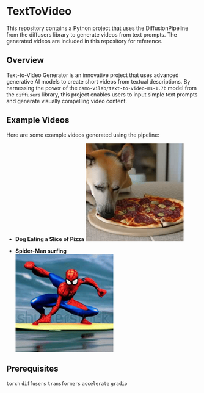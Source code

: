 # TextToVideo
This repository contains a Python project that uses the DiffusionPipeline from the diffusers library to generate videos from text prompts. The generated videos are included in this repository for reference.
## Overview
Text-to-Video Generator is an innovative project that uses advanced generative AI models to create short videos from textual descriptions. By harnessing the power of the ```damo-vilab/text-to-video-ms-1.7b``` model from the ```diffusers``` library, this project enables users to input simple text prompts and generate visually compelling video content.
## Example Videos
Here are some example videos generated using the pipeline:
- **Dog Eating a Slice of Pizza**
![Dog Eating Pizza](generated_videos/Dogg_eating_pizza.gif)

- **Spider-Man surfing**  
![Spider man surfing](generated_videos/Spiderman_surfing.gif)
## Prerequisites
```torch``` ```diffusers``` ```transformers``` ```accelerate``` ```gradio```
